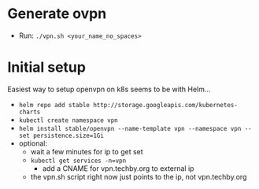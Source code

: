 
# Generate ovpn
- Run: `./vpn.sh <your_name_no_spaces>`

# Initial setup
Easiest way to setup openvpn on k8s seems to be with Helm...

- `helm repo add stable http://storage.googleapis.com/kubernetes-charts`
- `kubectl create namespace vpn`
- `helm install stable/openvpn --name-template vpn --namespace vpn --set persistence.size=1Gi`
- optional:
  - wait a few minutes for ip to get set
  - `kubectl get services -n=vpn`
    - add a CNAME for vpn.techby.org to external ip
  - the vpn.sh script right now just points to the ip, not vpn.techby.org

